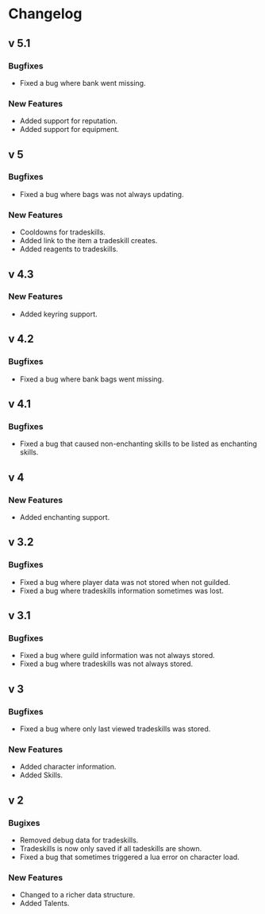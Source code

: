 Changelog
=========

v 5.1
-----

### Bugfixes
* Fixed a bug where bank went missing.

### New Features
* Added support for reputation.
* Added support for equipment.


v 5
---

### Bugfixes
* Fixed a bug where bags was not always updating.

### New Features
* Cooldowns for tradeskills.
* Added link to the item a tradeskill creates.
* Added reagents to tradeskills.


v 4.3
-----

### New Features
* Added keyring support.


v 4.2
-----

### Bugfixes
* Fixed a bug where bank bags went missing.


v 4.1
-----

### Bugfixes
* Fixed a bug that caused non-enchanting skills to be listed as enchanting skills.


v 4
---

### New Features
* Added enchanting support.


v 3.2
-----

### Bugfixes
* Fixed a bug where player data was not stored when not guilded.
* Fixed a bug where tradeskills information sometimes was lost.


v 3.1
-----

### Bugfixes
* Fixed a bug where guild information was not always stored.
* Fixed a bug where tradeskills was not always stored.


v 3
---

### Bugfixes
* Fixed a bug where only last viewed tradeskills was stored.

### New Features
* Added character information.
* Added Skills.


v 2
---

### Bugixes
* Removed debug data for tradeskills.
* Tradeskills is now only saved if all tadeskills are shown.
* Fixed a bug that sometimes triggered a lua error on character load.

### New Features
* Changed to a richer data structure.
* Added Talents.
